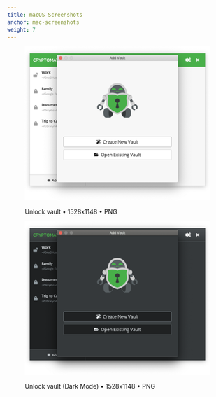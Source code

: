 ```yaml
---
title: macOS Screenshots
anchor: mac-screenshots
weight: 7
---
```

<div class="flex flex-wrap -mx-3">
  <div class="w-full px-3 lg:w-1/2">
    <figure class="rounded shadow bg-white text-center p-2 mb-8">
      <a href="/presskit/mac-screenshot-1.png"><img class="inline-block mb-2" src="/presskit/mac-screenshot-1.png" alt="Unlock vault"/></a>
      <figcaption>
        <p class="text-sm text-gray-500 mb-0">Unlock vault • 1528x1148 • PNG</p>
      </figcaption>
    </figure>
  </div>
  <div class="w-full px-3 lg:w-1/2">
    <figure class="rounded shadow bg-white text-center p-2 mb-8">
      <a href="/presskit/mac-screenshot-2.png"><img class="inline-block mb-2" src="/presskit/mac-screenshot-2.png" alt="Unlock vault (Dark Mode)"/></a>
      <figcaption>
        <p class="text-sm text-gray-500 mb-0">Unlock vault (Dark Mode) • 1528x1148 • PNG</p>
      </figcaption>
    </figure>
  </div>
</div>
